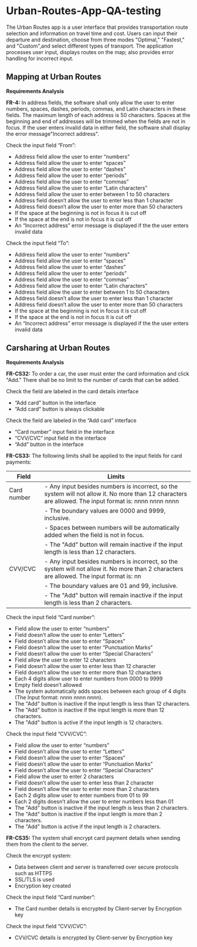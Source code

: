 # <b>Urban-Routes-App-QA-testing</b>

The Urban Routes app is a user interface that provides transportation route selection and information on travel time and cost. Users can input their departure and destination, choose from three modes "Optimal," "Fastest," and "Custom",and select different types of transport. The application processes user input, displays routes on the map; also provides error handling for incorrect input.


## <b>Mapping at Urban Routes</b>

<b>Requirements Analysis</b>

<b>FR-4:</b> In address fields, the software shall only allow the user to enter numbers, spaces, dashes, periods, commas, and Latin characters in these fields. The maximum length of each address is 50 characters. Spaces at the beginning and end of addresses will be trimmed when the fields are not in focus. If the user enters invalid data in either field, the software shall display the error message"Incorrect address".

Check the input field “From”:
- Address field allow the user to enter “numbers”
- Address field allow the user to enter “spaces”
- Address field allow the user to enter “dashes”
- Address field allow the user to enter “periods”
- Address field allow the user to enter “commas”
- Address field allow the user to enter “Latin characters”
- Address field allow the user to enter between 1 to 50 characters
- Address field doesn’t allow the user to enter less than 1 character
- Address field doesn’t allow the user to enter more than 50 characters
- If the space at the beginning is not in focus it is cut off
- If the space at the end is not in focus it is cut off
- An “Incorrect address” error message is displayed if the the user enters invalid data

Check the input field “To”:
- Address field allow the user to enter “numbers”
- Address field allow the user to enter “spaces”
- Address field allow the user to enter “dashes”
- Address field allow the user to enter “periods”
- Address field allow the user to enter “commas”
- Address field allow the user to enter “Latin characters”
- Address field allow the user to enter between 1 to 50 characters
- Address field doesn’t allow the user to enter less than 1 character
- Address field doesn’t allow the user to enter more than 50 characters
- If the space at the beginning is not in focus it is cut off
- If the space at the end is not in focus it is cut off
- An “Incorrect address” error message is displayed if the the user enters invalid data


## <b>Carsharing at Urban Routes</b>

<b>Requirements Analysis</b>

<b>FR-CS32:</b> To order a car, the user must enter the card information and click "Add." There shall be no limit to the number of cards that can be added.

Check the field are labeled in the card details interface
- “Add card” button in the interface
- “Add card” button is always clickable

Check the field are labeled in the “Add card” interface
- “Card number” input field in the interface
- “CVV/CVC” input field in the interface
- “Add” button in the interface


<b>FR-CS33:</b> The following limits shall be applied to the input fields for card payments: 

| Field       | Limits                                                                                                                                                                       |
|-------------|------------------------------------------------------------------------------------------------------------------------------------------------------------------------------|
| Card number | - Any input besides numbers is incorrect, so the system will not allow it. No more than 12 characters are allowed. The input format is: nnnn nnnn nnnn                       |
|             | - The boundary values are 0000 and 9999, inclusive.                                                                                                                          |
|             | - Spaces between numbers will be automatically added when the field is not in focus.                                                                                         |
|             | - The "Add" button will remain inactive if the input length is less than 12 characters.                                                                                      |
| CVV/CVC     | - Any input besides numbers is incorrect, so the system will not allow it. No more than 2 characters are allowed. The input format is: nn                                    |
|             | - The boundary values are 01 and 99, inclusive.                                                                                                                              |
|             | - The "Add" button will remain inactive if the input length is less than 2 characters.                                                                                       |

Check the input field “Card number”:
- Field allow the user to enter “numbers”
- Field doesn’t allow the user to enter “Letters”
- Field doesn’t allow the user to enter “Spaces”
- Field doesn’t allow the user to enter “Punctuation Marks”
- Field doesn’t allow the user to enter “Special Characters”
- Field allow the user to enter 12 characters
- Field doesn’t allow the user to enter less than 12 character
- Field doesn’t allow the user to enter more than 12 characters
- Each 4 digits allow user to enter numbers from 0000 to 9999
- Empty field doesn’t allowed
- The system automatically adds spaces between each group of 4 digits (The Input format: nnnn nnnn nnnn).
- The "Add" button is inactive if the input length is less than 12 characters.
- The "Add" button is inactive if the input length is more than 12 characters.
- The "Add" button is active if the input length is 12 characters.

Check the input field “CVV/CVC”:
- Field allow the user to enter “numbers”
- Field doesn’t allow the user to enter “Letters”
- Field doesn’t allow the user to enter “Spaces”
- Field doesn’t allow the user to enter “Punctuation Marks”
- Field doesn’t allow the user to enter “Special Characters”
- Field allow the user to enter 2 characters
- Field doesn’t allow the user to enter less than 2 character
- Field doesn’t allow the user to enter more than 2 characters
- Each 2 digits allow user to enter numbers from 01 to 99
- Each 2 digits doesn’t allow the user to enter numbers less than 01
- The "Add" button is inactive if the input length is less than 2 characters.
- The "Add" button is inactive if the input length is more than 2 characters.
- The "Add" button is active if the input length is 2 characters.


<b>FR-CS35:</b> The system shall encrypt card payment details when sending them from the client to the server.

Check the encrypt system:
- Data between client and server is transferred over secure protocols such as HTTPS
- SSL/TLS is used
- Encryption key created

Check the input field “Card number”:
- The Card number details is encrypted by Client-server by Encryption key

Check the input field “CVV/CVC”:
- CVV/CVC details is encrypted by Client-server by Encryption key
